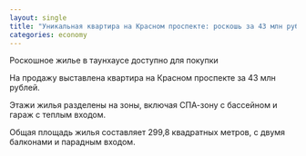 ```yaml
---
layout: single
title: "Уникальная квартира на Красном проспекте: роскошь за 43 млн рублей"
categories: economy
---
```

Роскошное жилье в таунхаусе доступно для покупки

На продажу выставлена квартира на Красном проспекте за 43 млн рублей.

Этажи жилья разделены на зоны, включая СПА-зону с бассейном и гараж с теплым входом.

Общая площадь жилья составляет 299,8 квадратных метров, с двумя балконами и парадным входом.